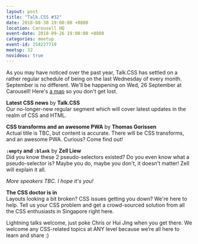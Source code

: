 ```yaml
---
layout: post
title: "Talk.CSS #32"
date: 2018-08-30 19:00:00 +0800
location: Carousell HQ
event-date: 2018-09-26 19:00:00 +0800
categories: meetup
event-id: 254227719
meetup: 32
novideos: true
---
```

As you may have noticed over the past year, Talk.CSS has settled on a rather regular schedule of being on the last Wednesday of every month. September is no different. We'll be happening on Wed, 26 September at Carousell! Here's [a map](https://www.google.com/maps/place/Carousell+HQ/@1.2744542,103.8406535,17z/data=!3m1!4b1!4m5!3m4!1s0x31da196b6f68580d:0xddd637959917d907!8m2!3d1.2744488!4d103.8428422) so you don't get lost.

**Latest CSS news** by **Talk.CSS**  
Our no-longer-new regular segment which will cover latest updates in the realm of CSS and HTML.

**CSS transforms and an awesome PWA** by **Thomas Gorissen**  
Actual title is TBC, but content is accurate. There will be CSS transforms, and an awesome PWA. Curious? Come find out!

**`:empty` and `:blank`** by **Zell Liew**  
Did you know these 2 pseudo-selectors existed? Do you even know what a pseudo-selector is? Maybe you do, maybe you don't, it doesn't matter! Zell will explain it all.

*More speakers TBC. I hope it's you!*

**The CSS doctor is in**  
Layouts looking a bit broken? CSS issues getting you down? We're here to help. Tell us your CSS problem and get a crowd-sourced solution from all the CSS enthusiasts in Singapore right here.

Lightning talks welcome, just poke Chris or Hui Jing when you get there. We welcome any CSS-related topics at ANY level because we’re all here to learn and share :)
